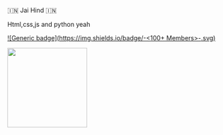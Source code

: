 🇮🇳 Jai Hind 🇮🇳


Html,css,js and python yeah

[![Generic badge](https://img.shields.io/badge/<Discord>-<100+ Members>-<COLOR>.svg)](https://shields.io/)


<img height="180em" src="https://github-readme-stats.vercel.app/api?username=NixonXC&show_icons=true&hide_border=true&&count_private=true&include_all_commits=true" />























